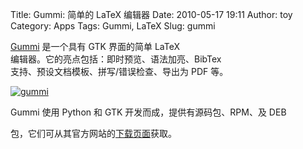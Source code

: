 Title: Gummi: 简单的 LaTeX 编辑器
Date: 2010-05-17 19:11
Author: toy
Category: Apps
Tags: Gummi, LaTeX
Slug: gummi

[Gummi](http://gummi.midnightcoding.org/) 是一个具有 GTK 界面的简单
LaTeX  
编辑器。它的亮点包括：即时预览、语法加亮、BibTex  
支持、预设文档模板、拼写/错误检查、导出为 PDF 等。

[![gummi](http://i.linuxtoy.org/images/2010/05/thumb-gummi.png)](http://i.linuxtoy.org/images/2010/05/gummi.png)

Gummi 使用 Python 和 GTK 开发而成，提供有源码包、RPM、及 DEB  

包，它们可从其官方网站的[下载页面](http://gummi.midnightcoding.org/?page\_id=6)获取。
